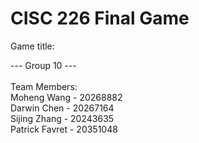 # CISC 226 Final Game <br>

Game title: <br>

--- Group 10 --- <br><br>
Team Members:<br>
Moheng Wang - 20268882 <br>
Darwin Chen - 20267164 <br>
Sijing Zhang - 20243635 <br>
Patrick Favret - 20351048 <br>

